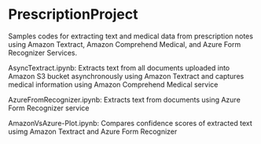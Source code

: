 # PrescriptionProject

Samples codes for extracting text and medical data from prescription notes using Amazon Textract, Amazon Comprehend Medical, and Azure Form Recognizer Services.

AsyncTextract.ipynb: Extracts text from all documents uploaded into Amazon S3 bucket asynchronously using Amazon Textract and captures medical information using Amazon Comprehend Medical service

AzureFromRecognizer.ipynb:  Extracts text from documents using Azure Form Recognizer service

AmazonVsAzure-Plot.ipynb: Compares confidence scores of extracted text usimg Amazon Textract and Azure Form Recognizer
